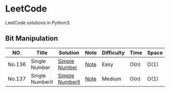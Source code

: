LeetCode
========

LeetCode solutions in Python3.


## Bit Manipulation
|NO.|Title|Solution|Note|Difficulty|Time|Space|Tag|
|---|-----|--------|----|----------|----|-----|---|
|No.136|Single Number|[Simple Number](./136/Solution.py)|[Note](./136/note.md)|Easy|O(n)|O(1)|Bit Manipulation|
|No.137|Single NumberII|[Simple NumberII](./137/Solution.py)|[Note](./137/note.md)|Medium|O(n)|O(1)|Bit Manipulation|


